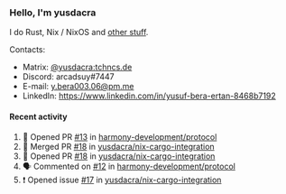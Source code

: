 ### Hello, I'm yusdacra

I do Rust, Nix / NixOS and [other stuff](https://yusdacra.gitlab.io/about).

Contacts:
- Matrix: [@yusdacra:tchncs.de](https://matrix.to/#/@yusdacra:tchncs.de)
- Discord: arcadsuy#7447
- E-mail: y.bera003.06@pm.me
- LinkedIn: https://www.linkedin.com/in/yusuf-bera-ertan-8468b7192

#### Recent activity

<!--START_SECTION:activity-->
1. 💪 Opened PR [#13](https://github.com/harmony-development/protocol/pull/13) in [harmony-development/protocol](https://github.com/harmony-development/protocol)
2. 🎉 Merged PR [#18](https://github.com/yusdacra/nix-cargo-integration/pull/18) in [yusdacra/nix-cargo-integration](https://github.com/yusdacra/nix-cargo-integration)
3. 💪 Opened PR [#18](https://github.com/yusdacra/nix-cargo-integration/pull/18) in [yusdacra/nix-cargo-integration](https://github.com/yusdacra/nix-cargo-integration)
4. 🗣 Commented on [#12](https://github.com/harmony-development/protocol/issues/12) in [harmony-development/protocol](https://github.com/harmony-development/protocol)
5. ❗️ Opened issue [#17](https://github.com/yusdacra/nix-cargo-integration/issues/17) in [yusdacra/nix-cargo-integration](https://github.com/yusdacra/nix-cargo-integration)
<!--END_SECTION:activity-->
